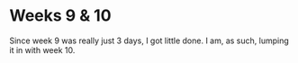 # Weeks 9 & 10
Since week 9 was really just 3 days, I got little done. I am, as such, lumping it in with week 10.
